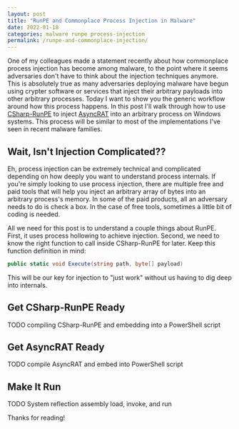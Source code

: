 ```yaml
---
layout: post
title: "RunPE and Commonplace Process Injection in Malware"
date: 2022-01-18
categories: malware runpe process-injection
permalink: /runpe-and-commonplace-injection/
---
```


One of my colleagues made a statement recently about how commonplace process injection has become among malware, to the point where it seems adversaries don't have to think about the injection techniques anymore. This is absolutely true as many adversaries deploying malware have begun using crypter software or services that inject their arbitrary payloads into other arbitrary processes. Today I want to show you the generic workflow around how this process happens. In this post I'll walk through how to use [CSharp-RunPE](https://github.com/NYAN-x-CAT/CSharp-RunPE) to inject [AsyncRAT](https://github.com/NYAN-x-CAT/AsyncRAT-C-Sharp) into an arbitrary process on Windows systems. This process will be similar to most of the implementations I've seen in recent malware families.

## Wait, Isn't Injection Complicated??

Eh, process injection can be extremely technical and complicated depending on how deeply you want to understand process internals. If you're simply looking to use process injection, there are multiple free and paid tools that will help you inject an arbitrary array of bytes into an arbitrary process's memory. In some of the paid products, all an adversary needs to do is check a box. In the case of free tools, sometimes a little bit of coding is needed.

All we need for this post is to understand a couple things about RunPE. First, it uses process hollowing to achieve injection. Second, we need to know the right function to call inside CSharp-RunPE for later. Keep this function definition in mind:

```cs
public static void Execute(string path, byte[] payload)
```

This will be our key for injection to "just work" without us having to dig deep into internals.

## Get CSharp-RunPE Ready

TODO compiling CSharp-RunPE and embedding into a PowerShell script

## Get AsyncRAT Ready

TODO compile AsyncRAT and embed into PowerShell script

## Make It Run

TODO System reflection assembly load,  invoke, and run

Thanks for reading!
